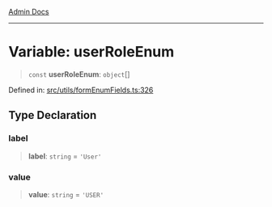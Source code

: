 [Admin Docs](/)

---

# Variable: userRoleEnum

> `const` **userRoleEnum**: `object`[]

Defined in: [src/utils/formEnumFields.ts:326](https://github.com/PalisadoesFoundation/talawa-admin/blob/main/src/utils/formEnumFields.ts#L326)

## Type Declaration

### label

> **label**: `string` = `'User'`

### value

> **value**: `string` = `'USER'`

